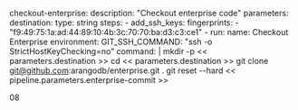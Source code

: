  checkout-enterprise:
    description: "Checkout enterprise code"
    parameters:
      destination:
        type: string
    steps:
      - add_ssh_keys:
          fingerprints:
            - "f9:49:75:1a:ad:44:89:10:4b:3c:70:70:ba:d3:c3:ce1"
      - run:
          name: Checkout Enterprise
          environment:
            GIT_SSH_COMMAND: "ssh -o StrictHostKeyChecking=no"
          command: |
            mkdir -p << parameters.destination >>
            cd << parameters.destination >>
            git clone git@github.com:arangodb/enterprise.git .
            git reset --hard << pipeline.parameters.enterprise-commit >>

08
